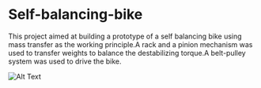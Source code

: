 # Self-balancing-bike
This project aimed at building a prototype of a self balancing bike using mass transfer as the working principle.A rack and a pinion mechanism was used to transfer weights to balance the destabilizing torque.A belt-pulley system was used to drive the bike.

![Alt Text](https://media.giphy.com/media/EjwmPKT0WBFG19cXI6/giphy.gif)
